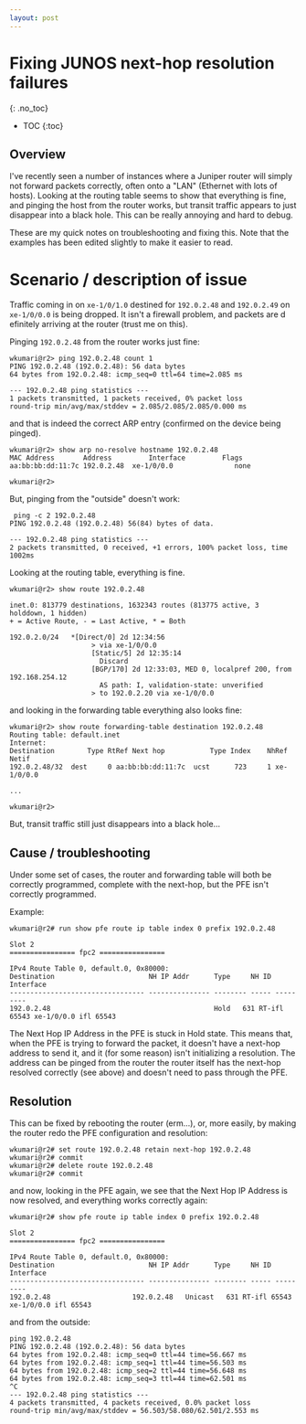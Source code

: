 ```yaml
---
layout: post
---
```


# Fixing JUNOS next-hop resolution failures
{: .no_toc}

* TOC
{:toc}

## Overview
I've recently seen a number of instances where a Juniper router will simply not forward packets correctly, often onto a "LAN" (Ethernet with lots of hosts). Looking at the routing table seems to show that everything is fine, and pinging the host from the router works, but transit traffic appears to just disappear into a black hole. This can be really annoying and hard to debug.

These are my quick notes on troubleshooting and fixing this.
Note that the examples has been edited slightly to make it easier to read.

# Scenario / description of issue
Traffic coming in on `xe-1/0/1.0` destined for `192.0.2.48` and `192.0.2.49` on `xe-1/0/0.0` is being dropped. It isn't a firewall problem, and packets are d efinitely arriving at the router (trust me on this).

Pinging `192.0.2.48` from the router works just fine:
```
wkumari@r2> ping 192.0.2.48 count 1
PING 192.0.2.48 (192.0.2.48): 56 data bytes
64 bytes from 192.0.2.48: icmp_seq=0 ttl=64 time=2.085 ms

--- 192.0.2.48 ping statistics ---
1 packets transmitted, 1 packets received, 0% packet loss
round-trip min/avg/max/stddev = 2.085/2.085/2.085/0.000 ms
```
and that is indeed the correct ARP entry (confirmed on the device being pinged).
```
wkumari@r2> show arp no-resolve hostname 192.0.2.48
MAC Address       Address         Interface         Flags
aa:bb:bb:dd:11:7c 192.0.2.48  xe-1/0/0.0               none

wkumari@r2>
```


But, pinging from the "outside" doesn't work:
```
 ping -c 2 192.0.2.48
PING 192.0.2.48 (192.0.2.48) 56(84) bytes of data.

--- 192.0.2.48 ping statistics ---
2 packets transmitted, 0 received, +1 errors, 100% packet loss, time 1002ms
```


Looking at the routing table, everything is fine.

```
wkumari@r2> show route 192.0.2.48

inet.0: 813779 destinations, 1632343 routes (813775 active, 3 holddown, 1 hidden)
+ = Active Route, - = Last Active, * = Both

192.0.2.0/24   *[Direct/0] 2d 12:34:56
                    > via xe-1/0/0.0
                    [Static/5] 2d 12:35:14
                      Discard
                    [BGP/170] 2d 12:33:03, MED 0, localpref 200, from 192.168.254.12
                      AS path: I, validation-state: unverified
                    > to 192.0.2.20 via xe-1/0/0.0
```
and looking in the forwarding table everything also looks fine:
```
wkumari@r2> show route forwarding-table destination 192.0.2.48
Routing table: default.inet
Internet:
Destination        Type RtRef Next hop           Type Index    NhRef Netif
192.0.2.48/32  dest     0 aa:bb:bb:dd:11:7c  ucst      723     1 xe-1/0/0.0

...

wkumari@r2>
```


But, transit traffic still just disappears into a black hole...

## Cause / troubleshooting
Under some set of cases, the router and forwarding table will both be correctly programmed, complete with the next-hop, but the PFE isn't correctly programmed.

Example:
```
wkumari@r2# run show pfe route ip table index 0 prefix 192.0.2.48

Slot 2
================ fpc2 ================

IPv4 Route Table 0, default.0, 0x80000:
Destination                       NH IP Addr      Type     NH ID Interface
--------------------------------- --------------- -------- ----- ---------
192.0.2.48                                        Hold   631 RT-ifl 65543 xe-1/0/0.0 ifl 65543
```
The Next Hop IP Address in the PFE is stuck in Hold state. This means that, when the PFE is trying to forward the packet, it doesn't have a next-hop address to send it, and it (for some reason) isn't initializing a resolution.
The address can be pinged from the router the router itself has the next-hop resolved correctly (see above) and doesn't need to pass through the PFE.

## Resolution
This can be fixed by rebooting the router (erm...), or, more easily, by making the router redo the PFE configuration and resolution:
```
wkumari@r2# set route 192.0.2.48 retain next-hop 192.0.2.48
wkumari@r2# commit
wkumari@r2# delete route 192.0.2.48
wkumari@r2# commit
```
and now, looking in the PFE again, we see that the Next Hop IP Address is now resolved, and everything works correctly again:
```
wkumari@r2# show pfe route ip table index 0 prefix 192.0.2.48

Slot 2
================ fpc2 ================

IPv4 Route Table 0, default.0, 0x80000:
Destination                       NH IP Addr      Type     NH ID Interface
--------------------------------- --------------- -------- ----- ---------
192.0.2.48                    192.0.2.48   Unicast   631 RT-ifl 65543 xe-1/0/0.0 ifl 65543

```
and from the outside:
```
ping 192.0.2.48
PING 192.0.2.48 (192.0.2.48): 56 data bytes
64 bytes from 192.0.2.48: icmp_seq=0 ttl=44 time=56.667 ms
64 bytes from 192.0.2.48: icmp_seq=1 ttl=44 time=56.503 ms
64 bytes from 192.0.2.48: icmp_seq=2 ttl=44 time=56.648 ms
64 bytes from 192.0.2.48: icmp_seq=3 ttl=44 time=62.501 ms
^C
--- 192.0.2.48 ping statistics ---
4 packets transmitted, 4 packets received, 0.0% packet loss
round-trip min/avg/max/stddev = 56.503/58.080/62.501/2.553 ms
```
